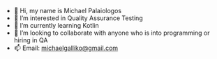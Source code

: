 - 👋 Hi, my name is Michael Palaiologos
- 👀 I’m interested in Quality Assurance Testing
- 🌱 I’m currently learning Kotlin
- 💞️ I’m looking to collaborate with anyone who is into programming or hiring in QA
- 📫 Email: michaelgalliko@gmail.com

<!---
Marios2323/Marios2323 is a ✨ special ✨ repository because its `README.md` (this file) appears on your GitHub profile.
You can click the Preview link to take a look at your changes.
--->

